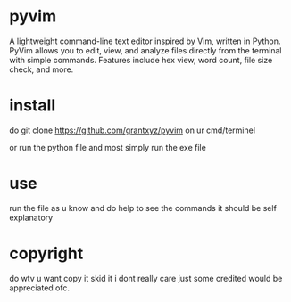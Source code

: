 # pyvim
A lightweight command-line text editor inspired by Vim, written in Python. PyVim allows you to edit, view, and analyze files directly from the terminal with simple commands. Features include hex view, word count, file size check, and more. 

# install

do git clone https://github.com/grantxyz/pyvim
on ur cmd/terminel

or run the python file
and most simply run the exe file

# use
run the file as u know and do help to see the commands it should
be self explanatory

# copyright

do wtv u want copy it skid it i dont really care just some credited would be appreciated ofc.
